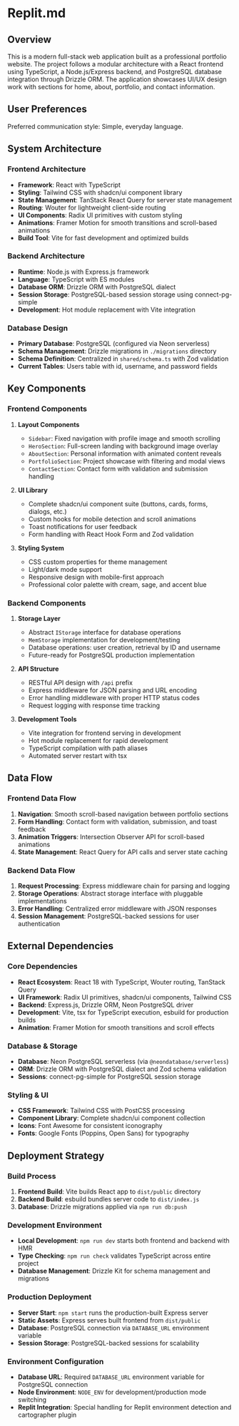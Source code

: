 # Replit.md

## Overview

This is a modern full-stack web application built as a professional portfolio website. The project follows a modular architecture with a React frontend using TypeScript, a Node.js/Express backend, and PostgreSQL database integration through Drizzle ORM. The application showcases UI/UX design work with sections for home, about, portfolio, and contact information.

## User Preferences

Preferred communication style: Simple, everyday language.

## System Architecture

### Frontend Architecture
- **Framework**: React with TypeScript
- **Styling**: Tailwind CSS with shadcn/ui component library
- **State Management**: TanStack React Query for server state management
- **Routing**: Wouter for lightweight client-side routing
- **UI Components**: Radix UI primitives with custom styling
- **Animations**: Framer Motion for smooth transitions and scroll-based animations
- **Build Tool**: Vite for fast development and optimized builds

### Backend Architecture
- **Runtime**: Node.js with Express.js framework
- **Language**: TypeScript with ES modules
- **Database ORM**: Drizzle ORM with PostgreSQL dialect
- **Session Storage**: PostgreSQL-based session storage using connect-pg-simple
- **Development**: Hot module replacement with Vite integration

### Database Design
- **Primary Database**: PostgreSQL (configured via Neon serverless)
- **Schema Management**: Drizzle migrations in `./migrations` directory
- **Schema Definition**: Centralized in `shared/schema.ts` with Zod validation
- **Current Tables**: Users table with id, username, and password fields

## Key Components

### Frontend Components
1. **Layout Components**
   - `Sidebar`: Fixed navigation with profile image and smooth scrolling
   - `HeroSection`: Full-screen landing with background image overlay
   - `AboutSection`: Personal information with animated content reveals
   - `PortfolioSection`: Project showcase with filtering and modal views
   - `ContactSection`: Contact form with validation and submission handling

2. **UI Library**
   - Complete shadcn/ui component suite (buttons, cards, forms, dialogs, etc.)
   - Custom hooks for mobile detection and scroll animations
   - Toast notifications for user feedback
   - Form handling with React Hook Form and Zod validation

3. **Styling System**
   - CSS custom properties for theme management
   - Light/dark mode support
   - Responsive design with mobile-first approach
   - Professional color palette with cream, sage, and accent blue

### Backend Components
1. **Storage Layer**
   - Abstract `IStorage` interface for database operations
   - `MemStorage` implementation for development/testing
   - Database operations: user creation, retrieval by ID and username
   - Future-ready for PostgreSQL production implementation

2. **API Structure**
   - RESTful API design with `/api` prefix
   - Express middleware for JSON parsing and URL encoding
   - Error handling middleware with proper HTTP status codes
   - Request logging with response time tracking

3. **Development Tools**
   - Vite integration for frontend serving in development
   - Hot module replacement for rapid development
   - TypeScript compilation with path aliases
   - Automated server restart with tsx

## Data Flow

### Frontend Data Flow
1. **Navigation**: Smooth scroll-based navigation between portfolio sections
2. **Form Handling**: Contact form with validation, submission, and toast feedback
3. **Animation Triggers**: Intersection Observer API for scroll-based animations
4. **State Management**: React Query for API calls and server state caching

### Backend Data Flow
1. **Request Processing**: Express middleware chain for parsing and logging
2. **Storage Operations**: Abstract storage interface with pluggable implementations
3. **Error Handling**: Centralized error middleware with JSON responses
4. **Session Management**: PostgreSQL-backed sessions for user authentication

## External Dependencies

### Core Dependencies
- **React Ecosystem**: React 18 with TypeScript, Wouter routing, TanStack Query
- **UI Framework**: Radix UI primitives, shadcn/ui components, Tailwind CSS
- **Backend**: Express.js, Drizzle ORM, Neon PostgreSQL driver
- **Development**: Vite, tsx for TypeScript execution, esbuild for production builds
- **Animation**: Framer Motion for smooth transitions and scroll effects

### Database & Storage
- **Database**: Neon PostgreSQL serverless (via `@neondatabase/serverless`)
- **ORM**: Drizzle ORM with PostgreSQL dialect and Zod schema validation
- **Sessions**: connect-pg-simple for PostgreSQL session storage

### Styling & UI
- **CSS Framework**: Tailwind CSS with PostCSS processing
- **Component Library**: Complete shadcn/ui component collection
- **Icons**: Font Awesome for consistent iconography
- **Fonts**: Google Fonts (Poppins, Open Sans) for typography

## Deployment Strategy

### Build Process
1. **Frontend Build**: Vite builds React app to `dist/public` directory
2. **Backend Build**: esbuild bundles server code to `dist/index.js`
3. **Database**: Drizzle migrations applied via `npm run db:push`

### Development Environment
- **Local Development**: `npm run dev` starts both frontend and backend with HMR
- **Type Checking**: `npm run check` validates TypeScript across entire project
- **Database Management**: Drizzle Kit for schema management and migrations

### Production Deployment
- **Server Start**: `npm start` runs the production-built Express server
- **Static Assets**: Express serves built frontend from `dist/public`
- **Database**: PostgreSQL connection via `DATABASE_URL` environment variable
- **Session Storage**: PostgreSQL-backed sessions for scalability

### Environment Configuration
- **Database URL**: Required `DATABASE_URL` environment variable for PostgreSQL connection
- **Node Environment**: `NODE_ENV` for development/production mode switching
- **Replit Integration**: Special handling for Replit environment detection and cartographer plugin